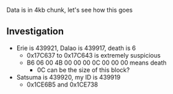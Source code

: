 Data is in 4kb chunk, let's see how this goes

## Investigation
- Erie is 439921, Dalao is 439917, death is 6
    - 0x17C637 to 0x17C643 is extremely suspicious
    - B6 06 00 4B 00 00 00 0C 00 00 00 means death
        - 0C can be the size of this block?
- Satsuma is 439920, my ID is 439919
    - 0x1CE6B5 and 0x1CE738
